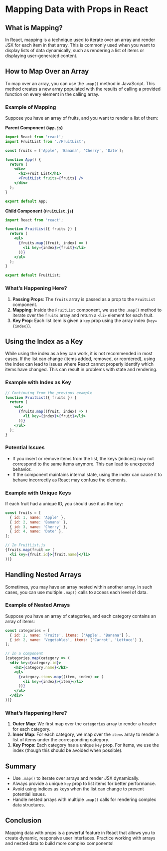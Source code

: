 # Mapping Data with Props in React

## What is Mapping?

In React, mapping is a technique used to iterate over an array and render JSX for each item in that array. This is commonly used when you want to display lists of data dynamically, such as rendering a list of items or displaying user-generated content.

## How to Map Over an Array

To map over an array, you can use the `.map()` method in JavaScript. This method creates a new array populated with the results of calling a provided function on every element in the calling array.

### Example of Mapping

Suppose you have an array of fruits, and you want to render a list of them:

**Parent Component (`App.js`)**

```jsx
import React from 'react';
import FruitList from './FruitList';

const fruits = ['Apple', 'Banana', 'Cherry', 'Date'];

function App() {
  return (
    <div>
      <h1>Fruit List</h1>
      <FruitList fruits={fruits} />
    </div>
  );
}

export default App;
```

**Child Component (`FruitList.js`)**

```jsx
import React from 'react';

function FruitList({ fruits }) {
  return (
    <ul>
      {fruits.map((fruit, index) => (
        <li key={index}>{fruit}</li>
      ))}
    </ul>
  );
}

export default FruitList;
```

### What’s Happening Here?

1. **Passing Props**: The `fruits` array is passed as a prop to the `FruitList` component.
2. **Mapping**: Inside the `FruitList` component, we use the `.map()` method to iterate over the `fruits` array and return a `<li>` element for each fruit.
3. **Key Prop**: Each list item is given a `key` prop using the array index (`key={index}`).

## Using the Index as a Key

While using the index as a key can work, it is not recommended in most cases. If the list can change (items added, removed, or reordered), using the index can lead to issues where React cannot properly identify which items have changed. This can result in problems with state and rendering.

### Example with Index as Key

```jsx
// Continuing from the previous example
function FruitList({ fruits }) {
  return (
    <ul>
      {fruits.map((fruit, index) => (
        <li key={index}>{fruit}</li>
      ))}
    </ul>
  );
}
```

### Potential Issues

- If you insert or remove items from the list, the keys (indices) may not correspond to the same items anymore. This can lead to unexpected behavior.
- If the component maintains internal state, using the index can cause it to behave incorrectly as React may confuse the elements.

### Example with Unique Keys

If each fruit had a unique ID, you should use it as the key:

```jsx
const fruits = [
  { id: 1, name: 'Apple' },
  { id: 2, name: 'Banana' },
  { id: 3, name: 'Cherry' },
  { id: 4, name: 'Date' },
];

// In FruitList.js
{fruits.map(fruit => (
  <li key={fruit.id}>{fruit.name}</li>
))}
```

## Handling Nested Arrays

Sometimes, you may have an array nested within another array. In such cases, you can use multiple `.map()` calls to access each level of data.

### Example of Nested Arrays

Suppose you have an array of categories, and each category contains an array of items:

```jsx
const categories = [
  { id: 1, name: 'Fruits', items: ['Apple', 'Banana'] },
  { id: 2, name: 'Vegetables', items: ['Carrot', 'Lettuce'] },
];

// In a component
{categories.map(category => (
  <div key={category.id}>
    <h2>{category.name}</h2>
    <ul>
      {category.items.map((item, index) => (
        <li key={index}>{item}</li>
      ))}
    </ul>
  </div>
))}
```

### What’s Happening Here?

1. **Outer Map**: We first map over the `categories` array to render a header for each category.
2. **Inner Map**: For each category, we map over the `items` array to render a list of items under the corresponding category.
3. **Key Props**: Each category has a unique `key` prop. For items, we use the index (though this should be avoided when possible).

## Summary

- Use `.map()` to iterate over arrays and render JSX dynamically.
- Always provide a unique `key` prop to list items for better performance.
- Avoid using indices as keys when the list can change to prevent potential issues.
- Handle nested arrays with multiple `.map()` calls for rendering complex data structures.

## Conclusion

Mapping data with props is a powerful feature in React that allows you to create dynamic, responsive user interfaces. Practice working with arrays and nested data to build more complex components!